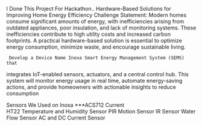 I Done This Project For Hackathon..
Hardware-Based Solutions for Improving Home
 Energy Efficiency
 Challenge Statement:
Modern homes consume significant amounts of energy, with inefficiencies arising
 from outdated appliances, poor insulation, and lack of monitoring systems.
 These inefficiencies contribute to high utility
 costs and increased carbon footprints. 
A practical hardware-based solution is essential to 
optimize energy consumption, minimize waste, and 
encourage sustainable living.

     Develop a Device Name Inoxa Smart Energy Management System (SEMS) that
 integrates IoT-enabled sensors, actuators, and a central control hub. This system will
 monitor energy usage in real time, automate energy-saving actions, and provide
 homeowners with actionable insights to reduce consumption

Sensors We Used on Inoxa
***ACS712 Current  
    HT22 Temperature and Humidity Sensor
     PIR Motion Sensor
     IR Sensor 
     Water Flow Sensor 
     AC and DC Current Sensor
     



